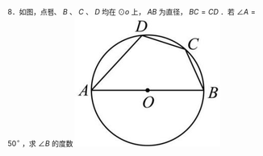 8．如图，点퐴、 $B$ 、 $C$ 、 $D$ 均在 $\odot o$ 上， $A B$ 为直径， $B C = C D$ ．若 $\angle A = 5 0 ^ { \circ }$ ，求 $\angle B$ 的度数
![](<../../qs_image_DB/专题3-6__圆的综合（27类题型）（解析版）/6e8cdb33aa871ac7347bd35577e2784e5bd4c0a765c01372fda55519eb229f35.jpg>)
